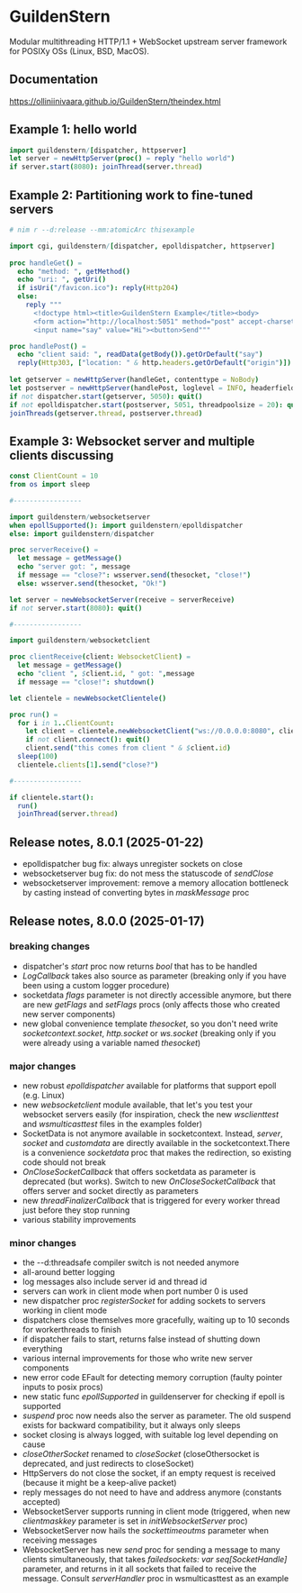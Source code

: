 # GuildenStern

Modular multithreading HTTP/1.1 + WebSocket upstream server framework for POSIXy OSs (Linux, BSD, MacOS).

## Documentation

https://olliniinivaara.github.io/GuildenStern/theindex.html

## Example 1: hello world

```nim
import guildenstern/[dispatcher, httpserver]
let server = newHttpServer(proc() = reply "hello world")
if server.start(8080): joinThread(server.thread)
```

## Example 2: Partitioning work to fine-tuned servers

```nim
# nim r --d:release --mm:atomicArc thisexample

import cgi, guildenstern/[dispatcher, epolldispatcher, httpserver]
     
proc handleGet() =
  echo "method: ", getMethod()
  echo "uri: ", getUri()
  if isUri("/favicon.ico"): reply(Http204)
  else:
    reply """
      <!doctype html><title>GuildenStern Example</title><body>
      <form action="http://localhost:5051" method="post" accept-charset="utf-8">
      <input name="say" value="Hi"><button>Send"""

proc handlePost() =
  echo "client said: ", readData(getBody()).getOrDefault("say")
  reply(Http303, ["location: " & http.headers.getOrDefault("origin")])
  
let getserver = newHttpServer(handleGet, contenttype = NoBody)
let postserver = newHttpServer(handlePost, loglevel = INFO, headerfields = ["origin"])
if not dispatcher.start(getserver, 5050): quit()
if not epolldispatcher.start(postserver, 5051, threadpoolsize = 20): quit()
joinThreads(getserver.thread, postserver.thread)
```

## Example 3: Websocket server and multiple clients discussing

```nim
const ClientCount = 10
from os import sleep

#-----------------

import guildenstern/websocketserver
when epollSupported(): import guildenstern/epolldispatcher
else: import guildenstern/dispatcher

proc serverReceive() =
  let message = getMessage()
  echo "server got: ", message
  if message == "close?": wsserver.send(thesocket, "close!")
  else: wsserver.send(thesocket, "Ok!")

let server = newWebsocketServer(receive = serverReceive)
if not server.start(8080): quit()

#-----------------

import guildenstern/websocketclient

proc clientReceive(client: WebsocketClient) =
  let message = getMessage()
  echo "client ", $client.id, " got: ",message
  if message == "close!": shutdown()

let clientele = newWebsocketClientele()

proc run() =
  for i in 1..ClientCount:
    let client = clientele.newWebsocketClient("ws://0.0.0.0:8080", clientReceive)
    if not client.connect(): quit()
    client.send("this comes from client " & $client.id)
  sleep(100)
  clientele.clients[1].send("close?")

#-----------------

if clientele.start():
  run()
  joinThread(server.thread)
```

## Release notes, 8.0.1 (2025-01-22)
- epolldispatcher bug fix: always unregister sockets on close
- websocketserver bug fix: do not mess the statuscode of *sendClose*
- websocketserver improvement: remove a memory allocation bottleneck by casting instead of converting bytes in *maskMessage* proc    

## Release notes, 8.0.0 (2025-01-17)

### breaking changes
- dispatcher's *start* proc now returns *bool* that has to be handled
- *LogCallback* takes also source as parameter (breaking only if you have been using a custom logger procedure)
- socketdata *flags* parameter is not directly accessible anymore, but there are new *getFlags* and *setFlags* procs (only affects those who created new server components)
- new global convenience template *thesocket*, so you don't need write *socketcontext.socket*, *http.socket* or *ws.socket* (breaking only if you were already using a variable named *thesocket*)

### major changes
- new robust *epolldispatcher* available for platforms that support epoll (e.g. Linux)
- new *websocketclient* module available, that let's you test your websocket servers easily (for inspiration, check the new *wsclienttest* and *wsmulticasttest* files in the examples folder)
- SocketData is not anymore available in socketcontext. Instead, *server*, *socket* and *customdata* are directly available in the socketcontext.There is a convenience *socketdata* proc that makes the redirection, so existing code should not break
- *OnCloseSocketCallback* that offers socketdata as parameter is deprecated (but works). Switch to new *OnCloseSocketCallback* that offers server and socket directly as parameters
- new *threadFinalizerCallback* that is triggered for every worker thread just before they stop running
- various stability improvements

### minor changes
- the --d:threadsafe compiler switch is not needed anymore
- all-around better logging
- log messages also include server id and thread id
- servers can work in client mode when port number 0 is used
- new dispatcher proc *registerSocket* for adding sockets to servers working in client mode
- dispatchers close themselves more gracefully, waiting up to 10 seconds for workerthreads to finish
- if dispatcher fails to start, returns false instead of shutting down everything
- various internal improvements for those who write new server components
- new error code EFault for detecting memory corruption (faulty pointer inputs to posix procs)
- new static func *epollSupported* in guildenserver for checking if epoll is supported
- *suspend* proc now needs also the server as parameter. The old suspend exists for backward compatibility, but it always only sleeps
- socket closing is always logged, with suitable log level depending on cause
- *closeOtherSocket* renamed to *closeSocket* (closeOthersocket is deprecated, and just redirects to closeSocket)
- HttpServers do not close the socket, if an empty request is received (because it might be a keep-alive packet)
- reply messages do not need to have and address anymore (constants accepted)
- WebsocketServer supports running in client mode (triggered, when new *clientmaskkey* parameter is set in *initWebsocketServer* proc)
- WebsocketServer now hails the *sockettimeoutms* parameter when receiving messages
- WebsocketServer has new *send* proc for sending a message to many clients simultaneously, that takes *failedsockets: var seq[SocketHandle]* parameter, and returns in it all sockets that failed to receive the message. Consult *serverHandler* proc in wsmulticasttest as an example
